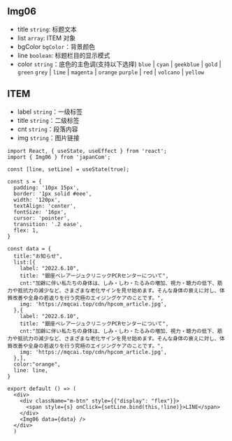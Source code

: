 
## Img06

- title `string`: 标题文本
- list `array`: ITEM 对象
- bgColor `bgColor`：背景颜色
- line `boolean`: 标题栏目的显示模式
- color `string`：底色的主色调(支持以下选择)
  `blue` | `cyan` | `geekblue` | `gold` | `green`
  `grey` | `lime` | `magenta` | `orange` 
  `purple` | `red` | `volcano` | `yellow`

## ITEM
- label `string`：一级标签
- title `string`：二级标签
- cnt `string`：段落内容
- img `string`：图片链接



```tsx
import React, { useState, useEffect } from 'react';
import { Img06 } from 'japanCom';

const [line, setLine] = useState(true);

const s = {
  padding: '10px 15px',
  border: '1px solid #eee',
  width: '120px',
  textAlign: 'center',
  fontSize: '16px',
  cursor: 'pointer',
  transition: '.2 ease',
  flex: 1, 
}

const data = {
  title:"お知らせ",
  list:[{
    label: "2022.6.10",
    title: "銀座ベレアージュクリニックPCRセンターについて",
    cnt:"加齢に伴い私たちの身体は、しみ・しわ・たるみの増加、視力・聴力の低下、筋力や抵抗力の減少など、さまざまな老化サインを見せ始めます。そんな身体の衰えに対し、体質改善や全身の若返りを行う究極のエイジングケアのことです。",
    img: 'https://mqcai.top/cdn/hpcom_article.jpg',
  },{
    label: "2022.6.10",
    title: "銀座ベレアージュクリニックPCRセンターについて",
    cnt:"加齢に伴い私たちの身体は、しみ・しわ・たるみの増加、視力・聴力の低下、筋力や抵抗力の減少など、さまざまな老化サインを見せ始めます。そんな身体の衰えに対し、体質改善や全身の若返りを行う究極のエイジングケアのことです。",
    img: 'https://mqcai.top/cdn/hpcom_article.jpg',
  },],
  color:"orange",
  line: line,
}

export default () => (
  <div>
    <div className="m-btn" style={{"display": "flex"}}>
      <span style={s} onClick={setLine.bind(this,!line)}>LINE</span>
    </div>
    <Img06 data={data} />
  </div>
  )
```
